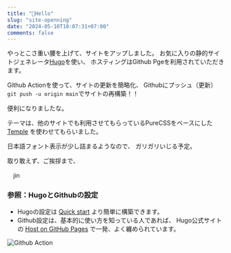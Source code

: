 ```yaml
---
title: "🌵Hello"
slug: "site-openning"
date: "2024-05-10T10:07:31+07:00"
comments: false
---
```


やっとこさ重い腰を上げて、サイトをアップしました。
お気に入りの静的サイトジェネレータ[Hugo](https://gohugo.io)を使い、
ホスティングはGithub Pgeを利用されていただきます。

Github Actionを使って、サイトの更新を簡略化、
Githubにプッシュ（更新）`git push -u origin main`でサイトの再構築！！

便利になりましたな。


テーマは、他のサイトでも利用させてもらっているPureCSSをベースにした
[Temple](https://github.com/aos/temple)
を使わせてもらいました。

日本語フォント表示が少し詰まるようなので、
ガリガリいじる予定。

取り敢えず、ご挨拶まで、

　jin

### 参照：HugoとGithubの設定

+ Hugoの設定は
[Quick start](https://gohugo.io/getting-started/quick-start/)
より簡単に構築できます。
+ Github設定は、基本的に使い方を知っている人であれば、
Hugo公式サイトの
[Host on GitHub Pages](https://gohugo.io/hosting-and-deployment/hosting-on-github/)
で一発、よく纏められています。

![Github Action](/images/2024-05-09-github-page-action-hugo.png)
